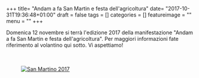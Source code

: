 +++
title= "Andam a fa San Martin e festa dell'agricoltura"
date= "2017-10-31T19:36:48+01:00"
draft = false
tags = []
categories = []
featureimage = ""
menu = ""
+++

Domenica 12 novembre si terrà l'edizione 2017 della manifestazione "Andam a fa San Martin e festa dell'agricoltura". Per maggiori informazioni fate riferimento al volantino qui sotto. Vi aspettiamo!
<br><br><br>
<a href="/pdf/volantino san martino 2017.pdf">
    <figure>
        <img class="article-img" src="/img/san_martino_2017.png" alt="San Martino 2017" title="">
    </figure>
</a>    